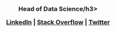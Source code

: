 <div align="center">
  <h3>Head of Data Science/h3>
  <p align="center">
    <a target="_blank" href="https://www.linkedin.com/in/saloualitayem/">LinkedIn</a> |
    <a target="_blank" href="https://stackoverflow.com/users/1287983/saloua">Stack Overflow</a> |
    <a target="_blank" href="https://twitter.com/saloua">Twitter</a>
  </p>
  <br />
  <p align="center">
  <!-- <img src="https://github-readme-stackoverflow.vercel.app/?userID=1287983&theme=dark" />-->
  </p>
</div>
<!--
**slitayem/slitayem** is a ✨ _special_ ✨ repository because its `README.md` (this file) appears on your GitHub profile.

Here are some ideas to get you started:

- 🔭 I’m currently working on ...
- 🌱 I’m currently learning ...
- 👯 I’m looking to collaborate on ...
- 🤔 I’m looking for help with ...
- 💬 Ask me about ...
- 📫 How to reach me: ...
- 😄 Pronouns: ...
- ⚡ Fun fact: ...
-->
